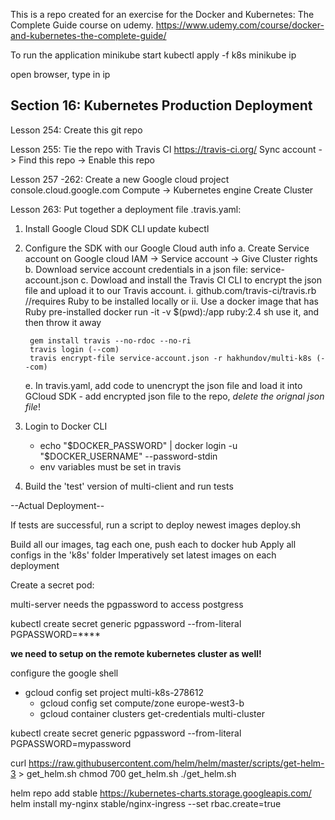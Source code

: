 This is a repo created for an exercise for the Docker and Kubernetes: The Complete Guide course on udemy.
https://www.udemy.com/course/docker-and-kubernetes-the-complete-guide/


To run the application
minikube start
kubectl apply -f k8s
minikube ip

open browser, type in ip

## Section 16: Kubernetes Production Deployment
Lesson 254:
Create this git repo

Lesson 255:
Tie the repo with Travis CI https://travis-ci.org/
Sync account -> Find this repo -> Enable this repo

Lesson 257 -262:
Create a new Google cloud project
console.cloud.google.com
Compute -> Kubernetes engine
Create Cluster

Lesson 263:
Put together a deployment file .travis.yaml:

1. Install Google Cloud SDK CLI
    update kubectl

2. Configure the SDK with our Google Cloud auth info
    a. Create Service account on Google cloud
        IAM -> Service account -> Give Cluster rights
    b. Download service account credentials in a json file: service-account.json
    c. Dowload and install the Travis CI CLI to encrypt the json file and upload it to our Travis account.
        i. github.com/travis-ci/travis.rb //requires Ruby to be installed locally
        or
        ii. Use a docker image that has Ruby pre-installed
        docker run -it -v $(pwd):/app ruby:2.4 sh
        use it, and then throw it away

        gem install travis --no-rdoc --no-ri
        travis login (--com)
        travis encrypt-file service-account.json -r hakhundov/multi-k8s (--com)

    e. In travis.yaml, add code to unencrypt the json file and load it into GCloud SDK
        - add encrypted json file to the repo, *delete the orignal json file*!

3. Login to Docker CLI
     - echo "$DOCKER_PASSWORD" | docker login -u "$DOCKER_USERNAME" --password-stdin
     - env variables must be set in travis

4. Build the 'test' version of multi-client and run tests

--Actual Deployment--

If tests are successful, run a script to deploy newest images
 deploy.sh

Build all our images, tag each one, push each to docker hub
Apply all configs in the 'k8s' folder
Imperatively set latest images on each deployment










Create a secret pod:

multi-server needs the pgpassword to access postgress

kubectl create secret generic pgpassword --from-literal PGPASSWORD=****


**we need to setup on the remote kubernetes cluster as well!**

configure the google shell
- gcloud config set project multi-k8s-278612
  - gcloud config set compute/zone europe-west3-b
  - gcloud container clusters get-credentials multi-cluster

kubectl create secret generic pgpassword --from-literal PGPASSWORD=mypassword

curl https://raw.githubusercontent.com/helm/helm/master/scripts/get-helm-3 > get_helm.sh
chmod 700 get_helm.sh
./get_helm.sh


helm repo add stable https://kubernetes-charts.storage.googleapis.com/
helm install my-nginx stable/nginx-ingress --set rbac.create=true 
